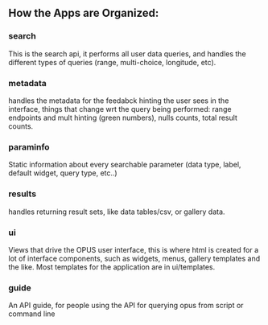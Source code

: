 ## How the Apps are Organized:

### search

This is the search api, it performs all user data queries, and handles the different types of queries (range, multi-choice, longitude, etc).

### metadata

handles the metadata for the feedabck hinting the user sees in the interface, things that change wrt the query being performed: range endpoints and mult hinting (green numbers), nulls counts, total result counts. 

### paraminfo

Static information about every searchable parameter (data type, label, default widget, query type, etc..)

### results

handles returning result sets, like data tables/csv, or gallery data. 

### ui

Views that drive the OPUS user interface, this is where html is created for a lot of interface components, such as widgets, menus, gallery templates and the like. Most templates for the application are in ui/templates.

### guide

An API guide, for people using the API for querying opus from script or command line






